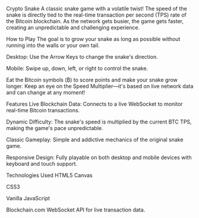 Crypto Snake
A classic snake game with a volatile twist! The speed of the snake is directly tied to the real-time transaction per second (TPS) rate of the Bitcoin blockchain. As the network gets busier, the game gets faster, creating an unpredictable and challenging experience.

How to Play
The goal is to grow your snake as long as possible without running into the walls or your own tail.

Desktop: Use the Arrow Keys to change the snake's direction.

Mobile: Swipe up, down, left, or right to control the snake.

Eat the Bitcoin symbols (₿) to score points and make your snake grow longer. Keep an eye on the Speed Multiplier—it's based on live network data and can change at any moment!

Features
Live Blockchain Data: Connects to a live WebSocket to monitor real-time Bitcoin transactions.

Dynamic Difficulty: The snake's speed is multiplied by the current BTC TPS, making the game's pace unpredictable.

Classic Gameplay: Simple and addictive mechanics of the original snake game.

Responsive Design: Fully playable on both desktop and mobile devices with keyboard and touch support.

Technologies Used
HTML5 Canvas

CSS3

Vanilla JavaScript

Blockchain.com WebSocket API for live transaction data.